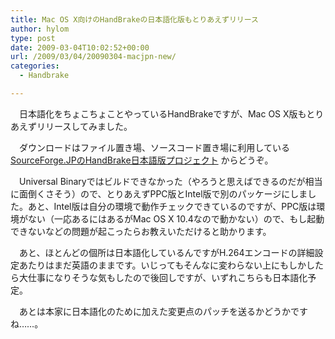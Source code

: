 ```yaml
---
title: Mac OS X向けのHandBrakeの日本語化版もとりあえずリリース
author: hylom
type: post
date: 2009-03-04T10:02:52+00:00
url: /2009/03/04/20090304-macjpn-new/
categories:
  - Handbrake

---
```

　日本語化をちょこちょことやっているHandBrakeですが、Mac OS X版もとりあえずリリースしてみました。

　ダウンロードはファイル置き場、ソースコード置き場に利用している   [SourceForge.JPのHandBrake日本語版プロジェクト][1] からどうぞ。

　Universal Binaryではビルドできなかった（やろうと思えばできるのだが相当に面倒くさそう）ので、とりあえずPPC版とIntel版で別のパッケージにしました。あと、Intel版は自分の環境で動作チェックできているのですが、PPC版は環境がない（一応あるにはあるがMac OS X 10.4なので動かない）ので、もし起動できないなどの問題が起こったらお教えいただけると助かります。

　あと、ほとんどの個所は日本語化しているんですがH.264エンコードの詳細設定あたりはまだ英語のままです。いじってもそんなに変わらない上にもしかしたら大仕事になりそうな気もしたので後回しですが、いずれこちらも日本語化予定。

　あとは本家に日本語化のために加えた変更点のパッチを送るかどうかですね……。

 [1]: http://sourceforge.jp/projects/handbrake-jp/
